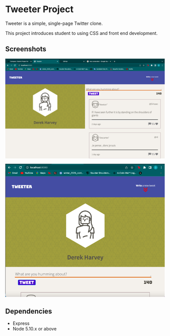 # Tweeter Project

Tweeter is a simple, single-page Twitter clone.

This project introduces student to using CSS and front end development. 

## Screenshots
!["Screenshot of full page in browser"](https://github.com/DerekHarvey22/tweeter/blob/master/docs/Fullscreen%20Page.png?raw=true)

!["Screenshot of smaller window"](https://github.com/DerekHarvey22/tweeter/blob/master/docs/Smaller%20Page.png?raw=true)
## Dependencies

- Express
- Node 5.10.x or above
